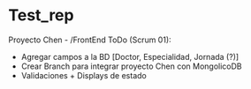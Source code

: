 # Test_rep
Proyecto Chen - /FrontEnd
ToDo (Scrum 01):
- Agregar campos a la BD [Doctor, Especialidad, Jornada (?)]
- Crear Branch para integrar proyecto Chen con MongolicoDB
- Validaciones + Displays de estado